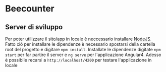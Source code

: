 # Beecounter

## Server di sviluppo
Per poter utilizzare il sito/app in locale è neccessario installare [NodeJS](https://nodejs.org/it/download/). Fatto ciò per installare le dipendenze è necessario spostarsi della cartella root del progetto e digitare `npm install`. Installate le dipendenze digitate `npm start` per far partire il server e `ng serve` per l'applicazione Angular4.
Adesso è possibile recarsi a `http://localhost/4200` per testare l'applicazione in locale
